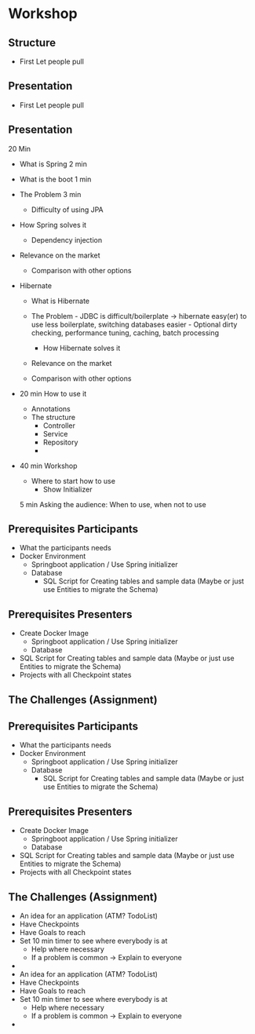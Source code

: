 # Workshop

## Structure

- First Let people pull

## Presentation
- First Let people pull

## Presentation

20 Min

- What is Spring 2 min
- What is the boot 1 min
- The Problem 3 min
  - Difficulty of using JPA
- How Spring solves it
  - Dependency injection
- Relevance on the market
  - Comparison with other options
- Hibernate
    - What is Hibernate
  - The Problem
        - JDBC is difficult/boilerplate -> hibernate easy(er) to use less boilerplate, switching databases easier
        - Optional dirty checking, performance tuning, caching, batch processing
    - How Hibernate solves it

  - Relevance on the market
  - Comparison with other options

- 20 min How to use it
  - Annotations
  - The structure
    - Controller
    - Service
    - Repository
    -

- 40 min Workshop
  - Where to start how to use
    - Show Initializer
  
  5 min Asking the audience: When to use, when not to use

## Prerequisites Participants

- What the participants needs
- Docker Environment
  - Springboot application / Use Spring initializer
  - Database
    - SQL Script for Creating tables and sample data (Maybe or just use Entities to migrate the Schema)

## Prerequisites Presenters

- Create Docker Image
  - Springboot application / Use Spring initializer
  - Database
- SQL Script for Creating tables and sample data (Maybe or just use Entities to migrate the Schema)
- Projects with all Checkpoint states

## The Challenges (Assignment)
## Prerequisites Participants

- What the participants needs
- Docker Environment
  - Springboot application / Use Spring initializer
  - Database
    - SQL Script for Creating tables and sample data (Maybe or just use Entities to migrate the Schema)

## Prerequisites Presenters

- Create Docker Image
  - Springboot application / Use Spring initializer
  - Database
- SQL Script for Creating tables and sample data (Maybe or just use Entities to migrate the Schema)
- Projects with all Checkpoint states

## The Challenges (Assignment)

- An idea for an application (ATM? TodoList)
- Have Checkpoints
- Have Goals to reach
- Set 10 min timer to see where everybody is at
  - Help where necessary
  - If a problem is common -> Explain to everyone
- 
- An idea for an application (ATM? TodoList)
- Have Checkpoints
- Have Goals to reach
- Set 10 min timer to see where everybody is at
  - Help where necessary
  - If a problem is common -> Explain to everyone
- 